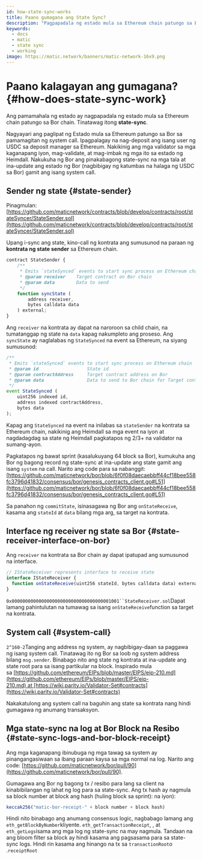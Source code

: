 ```yaml
---
id: how-state-sync-works
title: Paano gumagana ang State Sync?
description: "Pagpapadala ng estado mula sa Ethereum chain patungo sa Bor chain."
keywords:
  - docs
  - matic
  - state sync
  - working
image: https://matic.network/banners/matic-network-16x9.png
---
```


# Paano kalagayan ang gumagana? {#how-does-state-sync-work}

Ang pamamahala ng estado ay nagpapadala ng estado mula sa Ethereum chain patungo sa Bor chain. Tinatawag itong **state-sync**.

Nagyayari ang paglipat ng Estado mula sa Ethereum patungo sa Bor sa pamamagitan ng system call. Ipagpalagay na nag-deposit ang isang user ng USDC sa deposit manager sa Ethereum. Nakikinig ang mga validator sa mga kaganapang iyon, mag-validate, at mag-imbak ng mga ito sa estado ng Heimdall. Nakukuha ng Bor ang pinakabagong state-sync na mga tala at ina-update ang estado ng Bor (nagbibigay ng katumbas na halaga ng USDC sa Bor) gamit ang isang system call.

## Sender ng state {#state-sender}

Pinagmulan: [https://github.com/maticnetwork/contracts/blob/develop/contracts/root/stateSyncer/StateSender.sol](https://github.com/maticnetwork/contracts/blob/develop/contracts/root/stateSyncer/StateSender.sol)

Upang i-sync ang state, kino-call ng kontrata ang sumusunod na paraan ng **kontrata ng state sender** sa Ethereum chain.

```jsx
contract StateSender {
	/**
	 * Emits `stateSynced` events to start sync process on Ethereum chain
	 * @param receiver    Target contract on Bor chain
	 * @param data        Data to send
	 */
	function syncState (
		address receiver,
		bytes calldata data
	) external;
}
```

Ang `receiver` na kontrata ay dapat na naroroon sa child chain, na tumatanggap ng state na `data` kapag nakumpleto ang proseso. Ang `syncState` ay naglalabas ng `StateSynced` na event sa Ethereum, na siyang sumusunod:

```jsx
/**
 * Emits `stateSynced` events to start sync process on Ethereum chain
 * @param id                  State id
 * @param contractAddress     Target contract address on Bor
 * @param data                Data to send to Bor chain for Target contract address
 */
event StateSynced (
	uint256 indexed id,
	address indexed contractAddress,
	bytes data
);
```

Kapag ang `StateSynced` na event na inilabas sa `stateSender` na kontrata sa Ethereum chain, nakikinig ang Heimdall sa mga event na iyon at nagdadagdag sa state ng Heimdall pagkatapos ng 2/3+ na validator na sumang-ayon.

Pagkatapos ng bawat sprint (kasalukuyang 64 block sa Bor), kumukuha ang Bor ng bagong record ng state-sync at ina-update ang state gamit ang isang `system` na call. Narito ang code para sa nabanggit: [https://github.com/maticnetwork/bor/blob/6f0f08daecaebbff44cf18bee558fc3796d41832/consensus/bor/genesis_contracts_client.go#L51](https://github.com/maticnetwork/bor/blob/6f0f08daecaebbff44cf18bee558fc3796d41832/consensus/bor/genesis_contracts_client.go#L51)

Sa panahon ng `commitState`, isinasagawa ng Bor ang `onStateReceive`, kasama ang `stateId` at `data` bilang mga arg, sa target na kontrata.

## Interface ng receiver ng state sa Bor {#state-receiver-interface-on-bor}

Ang `receiver` na kontrata sa Bor chain ay dapat ipatupad ang sumusunod na interface.

```jsx
// IStateReceiver represents interface to receive state
interface IStateReceiver {
  function onStateReceive(uint256 stateId, bytes calldata data) external;
}
```

`0x0000000000000000000000000000000000001001``StateReceiver.sol`Dapat lamang pahintulutan na tumawag sa isang `onStateReceive`function sa target na kontrata.

## System call {#system-call}

`2^160-2`Tanging ang address ng system, ay nagbibigay-daan sa paggawa ng isang system call. Tinatawag ito ng Bor sa loob ng system address bilang `msg.sender`. Binabago nito ang state ng kontrata at ina-update ang state root para sa isang partikular na block. Inspirado mula sa [https://github.com/ethereum/EIPs/blob/master/EIPS/eip-210.md](https://github.com/ethereum/EIPs/blob/master/EIPS/eip-210.md) at [https://wiki.parity.io/Validator-Set#contracts](https://wiki.parity.io/Validator-Set#contracts)

Nakakatulong ang system call na baguhin ang state sa kontrata nang hindi gumagawa ng anumang transaksyon.

## Mga state-sync na log at Bor Block na Resibo {#state-sync-logs-and-bor-block-receipt}

Ang mga kaganapang ibinubuga ng mga tawag sa system ay pinangangasiwaan sa ibang paraan kaysa sa mga normal na log. Narito ang code: [https://github.com/maticnetwork/bor/pull/90](https://github.com/maticnetwork/bor/pull/90).

Gumagawa ang Bor ng bagong tx / resibo para lang sa client na kinabibilangan ng lahat ng log para sa state-sync. Ang tx hash ay nagmula sa block number at block ang hash (huling block sa sprint): na iyon):

```jsx
keccak256("matic-bor-receipt-" + block number + block hash)
```

Hindi nito binabago ang anumang consensus logic, nagbabago lamang ang `eth_getBlockByNumber`kliyente. `eth_getTransactionReceipt`, , at `eth_getLogs`isama ang mga log ng state-sync na may nagmula. Tandaan na ang bloom filter sa block ay hindi kasama ang pagsasama para sa state-sync logs. Hindi rin kasama ang hinango na tx sa `transactionRoot`o .`receiptRoot`